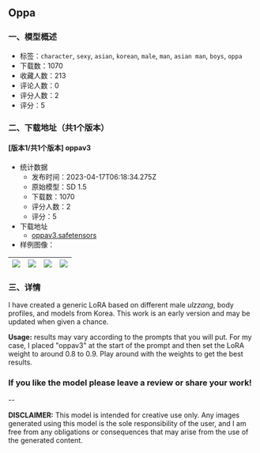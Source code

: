 ## Oppa
### 一、模型概述

- 标签：`character`, `sexy`, `asian`, `korean`, `male`, `man`, `asian man`, `boys`, `oppa`
- 下载数：1070
- 收藏人数：213
- 评论人数：0
- 评分人数：2
- 评分：5

### 二、下载地址（共1个版本）

#### [版本1/共1个版本] oppav3

- 统计数据
  - 发布时间：2023-04-17T06:18:34.275Z
  - 原始模型：SD 1.5
  - 下载数：1070
  - 评分人数：2
  - 评分：5
- 下载地址
  - [oppav3.safetensors](https://civitai.com/api/download/models/47787)
- 样例图像：

| <img src="https://image.civitai.com/xG1nkqKTMzGDvpLrqFT7WA/2440745b-9926-4b40-bd8c-98908891af00/width=450/514594.jpeg" /> | <img src="https://image.civitai.com/xG1nkqKTMzGDvpLrqFT7WA/77e0ad6a-8fdf-4763-4c6b-6b0a7da14b00/width=450/514595.jpeg" /> | <img src="https://image.civitai.com/xG1nkqKTMzGDvpLrqFT7WA/c7a23b7c-5dce-48b9-06c4-01cd88dc8d00/width=450/514597.jpeg" /> | <img src="https://image.civitai.com/xG1nkqKTMzGDvpLrqFT7WA/7dcd3943-cce2-44b2-118d-f7521db49700/width=450/514598.jpeg" /> |
| ---- | ---- | ---- | ---- |


### 三、详情
<p>I have created a generic LoRA based on different male <em>ulzzang</em>, body profiles, and models from Korea. This work is an early version and may be updated when given a chance.</p><p></p><p><strong>Usage:</strong> results may vary according to the prompts that you will put. For my case, I placed "oppav3" at the start of the prompt and then set the LoRA weight to around 0.8 to 0.9. Play around with the weights to get the best results.</p><p></p><h3><strong>If you like the model please leave a review or share your work!</strong></h3><p></p><p>--</p><p><strong>DISCLAIMER:</strong> This model is intended for creative use only. Any images generated using this model is the sole responsibility of the user, and I am free from any obligations or consequences that may arise from the use of the generated content.</p>